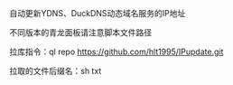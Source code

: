 自动更新YDNS、DuckDNS动态域名服务的IP地址

不同版本的青龙面板请注意脚本文件路径

拉库指令：ql repo https://github.com/hlt1995/IPupdate.git

拉取的文件后缀名：sh txt
